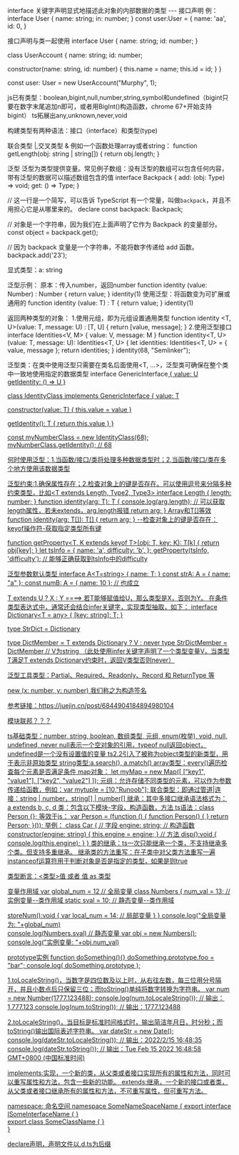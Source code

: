 interface 关键字声明显式地描述此对象的内部数据的类型 --- 接口声明
例：
interface User {
    name: string;
    in: number;
}
const user:User = {
    name: 'aa',
    id: 0,
}

接口声明与类一起使用
interface User {
  name: string;
  id: number;
}
 
class UserAccount {
  name: string;
  id: number;
 
  constructor(name: string, id: number) {
    this.name = name;
    this.id = id;
  }
}
 
const user: User = new UserAccount("Murphy", 1);

js已有类型：boolean,bigint,null,number,string,symbol和undefined（bigint只要在数字末尾追加n即可，或者用BigInt()构造函数，chrome 67+开始支持bigint）
ts拓展出any,unknown,never,void

构建类型有两种语法：接口（interface）和类型(type)

联合类型 |,交叉类型 & 
例如一个函数处理array或者string：
function getLength(obj: string | string[]) {
    return obj.length;
}

泛型
泛型为类型提供变量。常见例子数组：没有泛型的数组可以包含任何内容，带有泛型的数据可以描述数组包含的值
interface Backpack<Type> {
  add: (obj: Type) => void;
  get: () => Type;
}
 
// 这一行是一个简写，可以告诉 TypeScript 有一个常量，叫做`backpack`，并且不用担心它是从哪里来的。
declare const backpack: Backpack<string>;
 
// 对象是一个字符串，因为我们在上面声明了它作为 Backpack 的变量部分。
const object = backpack.get();
 
// 因为 backpack 变量是一个字符串，不能将数字传递给 add 函数。
backpack.add('23');

显式类型：a: string

泛型示例：
原本：传入number，返回number
function identity (value: Number) : Number {
  return value;
}
identity(1)
使用泛型：将函数变为可扩展或通用的
function identity <T>(value: T) : T {
  return value;
}
identity<Number>(1)

返回两种类型的对象：
1.使用元组，即为元组设置通用类型
function identity <T, U>(value: T, message: U) : [T, U] {
  return [value, message];
}
2.使用泛型接口
interface Identities<V, M> {
  value: V,
  message: M
}
function identity<T, U> (value: T, message: U): Identities<T, U> {
  let identities: Identities<T, U> = {
    value,
    message
  };
  return identities;
}
identity(68, "Semlinker");

泛型类：在类中使用泛型只需要在类名后面使用<T, ...>，泛型类可确保在整个类中一致地使用指定的数据类型
interface GenericInterface<U> {
  value: U
  getIdentity: () => U
}

class IdentityClass<T> implements GenericInterface<T> {
  value: T

  constructor(value: T) {
    this.value = value
  }

  getIdentity(): T {
    return this.value
  }
}

const myNumberClass = new IdentityClass<Number>(68);
myNumberClass.getIdentity(); // 68

何时使用泛型：1.当函数/接口/类将处理多种数据类型时；2.当函数/接口/类在多个地方使用该数据类型

泛型约束:1.确保属性存在；2.检查对象上的键是否存在。可以使用逗号来分隔多种约束类型，比如<T extends Length, Type2, Type3>
interface Length {
  length: number;
}
function identity<T extends Length>(arg: T): T {
  console.log(arg.length); // 可以获取length属性，若未extends，arg.length报错
  return arg;
}
Array<T>和T[]等效
function identity<T>(arg: T[]): T[] {
  return arg;
}
--检查对象上的键是否存在：keyof操作符-获取指定类型所有键

function getProperty<T, K extends keyof T>(obj: T, key: K): T[k] {
  return obj[key];
} 
let tsInfo = {
  name: 'a',
  difficulty: 'b',
};
getProperty(tsInfo, 'difficulty'); // 能够正确获取到tsInfo中的difficulty

泛型参数默认类型
interface A<T=string> {
  name: T;
}
const strA: A = { name: "a" };
const numB: A = { name: 10 }; // 也成立

T extends U ? X : Y  ====>  若T能够赋值给U，那么类型是X，否则为Y。
在条件类型表达式中，通常还会结合infer关键字，实现类型抽取，如下：
interface Dictionary<T = any> {
  [key: string]: T;
}
 
type StrDict = Dictionary<string>

type DictMember<T> = T extends Dictionary<infer V> ? V : never
type StrDictMember = DictMember<StrDict> // V为string
（此处使用infer关键字声明了一个类型变量V，当类型T满足T extends Dictionary约束时，返回V类型否则never）

泛型工具类型：Partial、Required、Readonly、Record 和 ReturnType 等

new (x: number, y: number) 我们称之为构造签名

参考链接：https://juejin.cn/post/6844904184894980104

模块联邦？？？

ts基础类型：number, string, boolean, 数组类型, 元组, enum(枚举), void, null, undefined, never
null表示一个空对象的引用，typeof null返回object，undefined是一个没有设置值的变量
ts2.2引入了被称为object类型的新类型，用于表示非原始类型
string类型:a.search(), a.match()
array类型：every()遍历检查每个元素是否满足条件
map对象：
let myMap = new Map([
  ["key1", "value1"],
  ["key2", "value2"]
]);
元组：允许存储不同类型的元素，可以作为参数传递给函数，例如：var mytuple = [10,"Runoob"];
联合类型：即通过管道|连接：string | number，string[] | number[]
继承：其中多接口继承语法格式为： a extends b, c, d
类：包含以下模块-字段，构造函数，方法
ts语法：class Person {}; 
等效于js：
var Person = (function () {
    function Person() {
    }
    return Person;
}());
举例：
class Car {
  // 字段
  engine: string;
  // 构造函数
  constructor(engine: string) {
    this.engine = engine;
  }
  // 方法
  disp():void {
    console.log(this.engine);
  }
}
类的继承：ts一次只能继承一个类，不支持继承多个类。但支持多重继承。
继承类的方法重写：在子类中对父类方法重写一遍
instanceof运算符用于判断对象是否是指定的类型，如果是则true


类型断言：<类型>值 或者 值 as 类型

变量作用域
var global_num = 12          // 全局变量
class Numbers { 
   num_val = 13;             // 实例变量--类作用域
   static sval = 10;         // 静态变量--类作用域
   
   storeNum():void { 
      var local_num = 14;    // 局部变量
   } 
} 
console.log("全局变量为: "+global_num)  
console.log(Numbers.sval)   // 静态变量
var obj = new Numbers(); 
console.log("实例变量: "+obj.num_val)

prototype实例
function doSomething(){}
doSomething.prototype.foo = "bar";
console.log( doSomething.prototype );

1.toLocaleString()，当数字是四位数及以上时，从右往左数，每三位用分号隔开，并且小数点后只保留三位；而toString()单纯将数字转换为字符串。
var num = new Number(1777.123488); 
console.log(num.toLocaleString());  // 输出：1,777.123
console.log(num.toString());  // 输出：1777.123488

2.toLocaleString()，当目标是标准时间格式时，输出简洁年月日，时分秒；而toString()输出国际表述字符串。
var dateStr = new Date();
console.log(dateStr.toLocaleString());  // 输出：2022/2/15 16:48:35
console.log(dateStr.toString());  // 输出：Tue Feb 15 2022 16:48:58 GMT+0800 (中国标准时间)

implements:实现，一个新的类，从父类或者接口实现所有的属性和方法，同时可以重写属性和方法，包含一些新的功能。
extends:继承，一个新的接口或者类，从父类或者接口继承所有的属性和方法，不可重写属性，但可重写方法。

namespace: 命名空间
namespace SomeNameSpaceName { 
   export interface ISomeInterfaceName {      }  
   export class SomeClassName {      }  
}

declare声明，声明文件以.d.ts为后缀